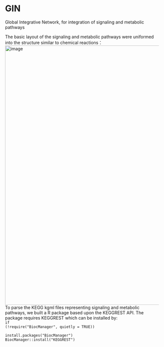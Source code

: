 # GIN
Global Integrative Network, for integration of signaling and metabolic pathways

The basic layout of the signaling and metabolic pathways were uniformed into the structure similar to chemical reactions：
<img width="848" alt="image" src="https://user-images.githubusercontent.com/50654825/173787625-a46ac547-907e-4490-9129-b5f5635f3c35.png"><br>
To parse the KEGG kgml files representing signaling and metabolic pathways, we built a R package based upon the KEGGREST API. The package requires KEGGREST which can be installed by:<br>
<code>if (!require("BiocManager", quietly = TRUE))<br></code>
<code>    install.packages("BiocManager")<br></code>
<code>BiocManager::install("KEGGREST")</code><br>
